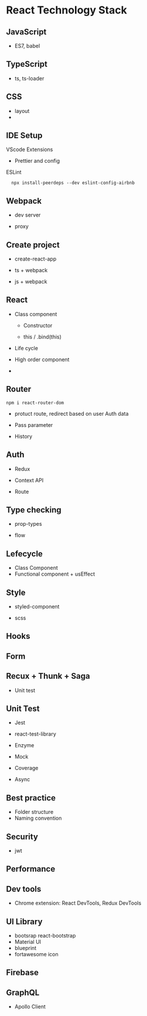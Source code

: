 # React Technology Stack


## JavaScript
- ES7, babel

## TypeScript
- ts, ts-loader


## CSS
- layout
- 

## IDE Setup
VScode Extensions
- Prettier and config


ESLint 
```
  npx install-peerdeps --dev eslint-config-airbnb
```

## Webpack
- dev server

- proxy


## Create project
- create-react-app

- ts + webpack

- js + webpack

## React
- Class component
  - Constructor

  - this / .bind(this)

- Life cycle

- High order component

- 

## Router
```
npm i react-router-dom
```
- protuct route, redirect based on user Auth data

- Pass parameter

- History

## Auth
- Redux

- Context API

- Route


## Type checking
- prop-types

- flow

## Lefecycle
- Class Component
- Functional component + usEffect

## Style
- styled-component

- scss



## Hooks

## Form


## Recux + Thunk + Saga
- Unit test

## Unit Test
- Jest

- react-test-library

- Enzyme

- Mock

- Coverage

- Async


## Best practice
- Folder structure
- Naming convention

## Security
- jwt


## Performance


## Dev tools
- Chrome extension: React DevTools, Redux DevTools


## UI Library
- bootsrap react-bootstrap
- Material UI
- blueprint
- fortawesome icon


## Firebase


## GraphQL
- Apollo Client
